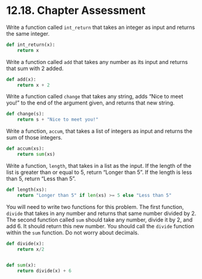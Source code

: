 # 12.18. Chapter Assessment

Write a function called `int_return` that takes an integer as input and returns
the same integer.
```python
def int_return(x):
    return x
```

Write a function called `add` that takes any number as its input and returns
that sum with 2 added.
```python
def add(x):
    return x + 2
```

Write a function called `change` that takes any string, adds “Nice to meet you!”
to the end of the argument given, and returns that new string.
```python
def change(s):
    return s + "Nice to meet you!"
```

Write a function, `accum`, that takes a list of integers as input and returns
the sum of those integers.
```python
def accum(xs):
    return sum(xs)
```

Write a function, `length`, that takes in a list as the input. If the length of
the list is greater than or equal to 5, return “Longer than 5”. If the length is
less than 5, return “Less than 5”.
```python
def length(xs):
    return "Longer than 5" if len(xs) >= 5 else "Less than 5"
```

You will need to write two functions for this problem. The first function, `divide`
that takes in any number and returns that same number divided by 2. The second
function called `sum` should take any number, divide it by 2, and add 6. It should
return this new number. You should call the `divide` function within the `sum`
function. Do not worry about decimals.
```python
def divide(x):
    return x/2


def sum(x):
    return divide(x) + 6
```
